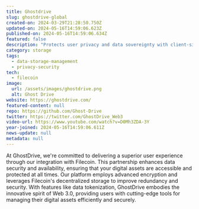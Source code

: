 ```yaml
---
title: Ghostdrive
slug: ghostdrive-global
created-on: 2024-03-29T21:28:50.750Z
updated-on: 2024-05-16T14:59:06.623Z
published-on: 2024-05-16T14:59:06.634Z
featured: false
description: "Protects user privacy and data sovereignty with client-side encryption and decentralized storage."
category: storage
tags:
  - data-storage-management
  - privacy-security
tech:
  - filecoin
image:
  url: /assets/images/ghostdrive.png
  alt: Ghost Drive
website: https://ghostdrive.com/
featured-content: null
repo: https://github.com/Ghost-Drive
twitter: https://twitter.com/GhostDrive_Web3
video-url: https://www.youtube.com/watch?v=D0Mh3ZDA-3Y
year-joined: 2024-05-16T14:59:06.611Z
news-update: null
metadata: null
---
```


At GhostDrive, we're committed to delivering a superior user experience through our integration with Filecoin. This partnership enhances data security and availability, ensuring that your digital assets are accessible and protected at all times. Our platform employs advanced encryption and leverages Filecoin's decentralized storage to improve redundancy and security. With features like data tokenization, GhostDrive embodies the innovative spirit of Web 3.0, providing users with cutting-edge tools for managing their digital assets efficiently and securely.
